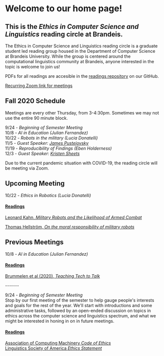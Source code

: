 # Welcome to our home page!
## This is the *Ethics in Computer Science and Linguistics* reading circle at Brandeis.  
The Ethics in Computer Science and Linguistics reading circle is a graduate student led reading group housed in the Department of Computer Science at Brandeis University. While the group is centered around the computational linguistics community at Brandeis, anyone interested in the topic is welcome to join us!

PDFs for all readings are accesible in the [readings repository](https://github.com/ethicsatbrandeis/readings) on our GitHub.

[Recurring Zoom link for meetings](https://brandeis.zoom.us/j/96622130773)

## Fall 2020 Schedule
Meetings are every other Thursday, from 3-4:30pm. Sometimes we may not use the entire 90 minute block. 

9/24 - *Beginning of Semester Meeting* <br>
10/8 - *AI in Education (Julian Fernandez)* <br>
10/22 - *Robots in the military (Lucia Donatelli)* <br>
11/5 - *Guest Speaker: [James Pustejovsky](http://jamespusto.com/)*<br>
11/19 - *Reproducibility of Findings (Eben Holderness)* <br>
12/3 - *Guest Speaker: [Kristen Sheets](https://sheetskristen.github.io/)* <br>

Due to the current pandemic situation with COVID-19, the reading circle will be meeting via Zoom.

## Upcoming Meeting
10/22 - *Ethics in Robotics (Lucia Donatelli)* <br>

#### [Readings](https://github.com/ethicsatbrandeis/readings/tree/master/robots_military)

[Leonard Kahn, *Military Robots and the Likelihood of Armed Combat*](https://github.com/ethicsatbrandeis/readings/blob/master/robots_military/KahnLeonardMilitaryRobots.pdf)<br>

[Thomas Hellström, *On the moral responsibility of military robots*](https://github.com/ethicsatbrandeis/readings/blob/master/robots_military/HellstroemThomas.pdf)<br>

## Previous Meetings
10/8 - *AI in Education (Julian Fernandez)* <br>

#### [Readings](https://github.com/ethicsatbrandeis/readings/tree/master/ai_education)

[Brummelen et al (2020), *Teaching Tech to Talk*](https://github.com/ethicsatbrandeis/readings/blob/master/ai_education/teaching_tech_to_talk.pdf)<br>

------- <br>

9/24 - *Beginning of Semester Meeting* <br>
Stop by our first meeting of the semester to help gauge people's interests and goals for the rest of the year. We'll start with introductions and some administrative tasks, followed by an open-ended discussion on topics in ethics across the computer science and linguistics spectrum, and what we might be interested in honing in on in future meetings. 

#### [Readings](https://github.com/ethicsatbrandeis/readings/tree/master/intro_readings)

[Association of Computing Machinery *Code of Ethics*](https://www.acm.org/code-of-ethics) <br>
[Linguistics Society of America *Ethics Statement*](https://www.linguisticsociety.org/sites/default/files/Ethics_Statement.pdf)
